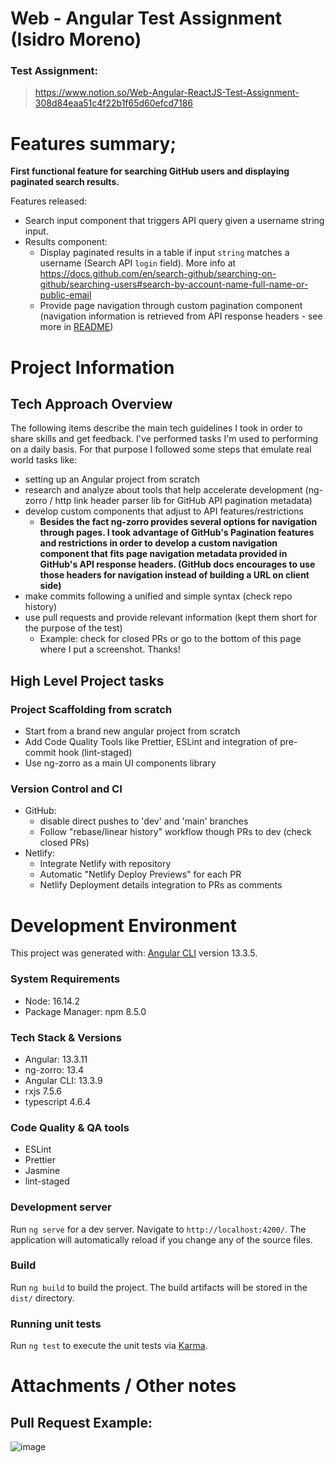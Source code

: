 # Web - Angular Test Assignment (Isidro Moreno)

### Test Assignment:

> https://www.notion.so/Web-Angular-ReactJS-Test-Assignment-308d84eaa51c4f22b1f65d60efcd7186

# Features summary;

**First functional feature for searching GitHub users and displaying paginated search results.**

Features released:

- Search input component that triggers API query given a username string input.
- Results component:
  - Display paginated results in a table if input `string` matches a username (Search API `login` field). More info at https://docs.github.com/en/search-github/searching-on-github/searching-users#search-by-account-name-full-name-or-public-email
  - Provide page navigation through custom pagination component (navigation information is retrieved from API response headers - see more in [README](https://github.com/imorenoservices/isidro-moreno-web/blob/v1.0.0-alpha/README.md))

# Project Information

## Tech Approach Overview

The following items describe the main tech guidelines I took in order to share skills and get feedback. I've performed tasks I'm used to performing on a daily basis. For that purpose I followed some steps that emulate real world tasks like:

- setting up an Angular project from scratch
- research and analyze about tools that help accelerate development (ng-zorro / http link header parser lib for GitHub API pagination metadata)
- develop custom components that adjust to API features/restrictions
  - **Besides the fact ng-zorro provides several options for navigation through pages. I took advantage of GitHub's Pagination features and restrictions in order to develop a custom navigation component that fits page navigation metadata provided in GitHub's API response headers. (GitHub docs encourages to use those headers for navigation instead of building a URL on client side)**
- make commits following a unified and simple syntax (check repo history)
- use pull requests and provide relevant information (kept them short for the purpose of the test)
  - Example: check for closed PRs or go to the bottom of this page where I put a screenshot. Thanks!

## High Level Project tasks

### Project Scaffolding from scratch

- Start from a brand new angular project from scratch
- Add Code Quality Tools like Prettier, ESLint and integration of pre-commit hook (lint-staged)
- Use ng-zorro as a main UI components library

### Version Control and CI

- GitHub:
  - disable direct pushes to 'dev' and 'main' branches
  - Follow "rebase/linear history" workflow though PRs to dev (check closed PRs)
- Netlify:
  - Integrate Netlify with repository
  - Automatic "Netlify Deploy Previews" for each PR
  - Netlify Deployment details integration to PRs as comments

# Development Environment

This project was generated with: [Angular CLI](https://github.com/angular/angular-cli) version 13.3.5.

### System Requirements

- Node: 16.14.2
- Package Manager: npm 8.5.0

### Tech Stack & Versions

- Angular: 13.3.11
- ng-zorro: 13.4
- Angular CLI: 13.3.9
- rxjs 7.5.6
- typescript 4.6.4

### Code Quality & QA tools

- ESLint
- Prettier
- Jasmine
- lint-staged

### Development server

Run `ng serve` for a dev server. Navigate to `http://localhost:4200/`. The application will automatically reload if you change any of the source files.

### Build

Run `ng build` to build the project. The build artifacts will be stored in the `dist/` directory.

### Running unit tests

Run `ng test` to execute the unit tests via [Karma](https://karma-runner.github.io).

# Attachments / Other notes

## Pull Request Example:

![image](https://user-images.githubusercontent.com/30235159/191181699-47870fb1-588b-428b-92aa-811a06deecd4.png)
